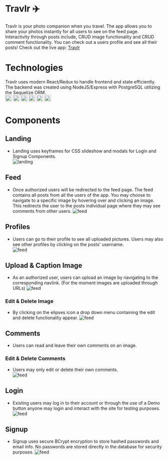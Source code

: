 # Travlr :airplane:
   Travlr is your photo companion when you travel. The app allows you to share your photos instantly for all users to see on the feed page. Interactivity through posts include, CRUD image functionality and CRUD comment functionality. You can check out a users profile and see all their posts! Check out the live app: [Travlr](https://travlr-react.herokuapp.com)
   
# Technologies 
   Travlr uses modern React/Redux to handle frontend and state efficiently. The backend was created using NodeJS/Express with PostgreSQL utilizing the Sequelize ORM.  
   <a href="https://developer.mozilla.org/en-US/docs/Web/JavaScript" title="JavaScript"><img src="https://github.com/get-icon/geticon/raw/master/icons/javascript.svg" alt="JavaScript" width="21px" height="21px"></a>
   <a href="https://reactjs.org/" title="React"><img src="https://github.com/get-icon/geticon/raw/master/icons/react.svg" alt="React" width="21px" height="21px"></a>
   <a href="https://redux.js.org/" title="Redux"><img src="https://github.com/get-icon/geticon/raw/master/icons/redux.svg" alt="Redux" width="21px" height="21px"></a>
   <a href="https://nodejs.org/" title="Node.js"><img src="https://github.com/get-icon/geticon/raw/master/icons/nodejs-icon.svg" alt="Node.js" width="21px" height="21px"></a>
   <a href="https://www.postgresql.org/" title="PostgreSQL"><img src="https://github.com/get-icon/geticon/raw/master/icons/postgresql.svg" alt="PostgreSQL" width="21px" height="21px"></a>
   <a href="https://expressjs.com/" title="Express"><img src="https://github.com/get-icon/geticon/raw/master/icons/express.svg" alt="Express" width="21px" height="21px"></a>
# Components 
## Landing
   - Landing uses keyframes for CSS slideshow and modals for Login and Signup Components.  
   ![landing](https://github.com/David7Mejia/travlr-react/blob/main/readme-src/Travlr-landing-demo.gif)
## Feed
   - Once authorized users will be redirected to the feed page. The feed contains all posts from all the users of the app. You may choose to navigate to a specific image by hovering over and clicking an image. This redirects the user to the posts individual page where they may see comments from other users. 
   ![feed](https://github.com/David7Mejia/travlr-react/blob/main/readme-src/feed-img.PNG)
## Profiles
   - Users can go to their profile to see all uploaded pictures. Users may also see other profiles by clicking on the posts' username.  
   ![feed](https://github.com/David7Mejia/travlr-react/blob/main/readme-src/Travlr-profiles.gif)
## Upload & Caption Image
   - As an authorized user, users can upload an image by navigating to the corresponding navlink. (For the moment images are uploaded through URLs)
   ![feed](https://github.com/David7Mejia/travlr-react/blob/main/readme-src/Travlr-upload.gif)
### Edit & Delete Image
   - By clicking on the elipses icon a drop down menu containing the edit and delete functionality appear. 
   ![feed](https://github.com/David7Mejia/travlr-react/blob/main/readme-src/Travlr-edit-post.gif)
## Comments 
   - Users can read and leave their own comments on an image. 
### Edit & Delete Comments
   - Users may only edit or delete their own comments.  
   ![feed](https://github.com/David7Mejia/travlr-react/blob/main/readme-src/Travlr-comments.gif)
## Login
   - Existing users may log in to their account or through the use of a Demo button anyone may login and interact with the site for testing purposes. 
   ![feed](https://github.com/David7Mejia/travlr-react/blob/main/readme-src/login-img.png)
## Signup
   - Signup uses secure BCrypt encryption to store hashed passwords and email info. No passwords are stored directly in the database for security purposes.
   ![feed](https://github.com/David7Mejia/travlr-react/blob/main/readme-src/singnup-img.png)
 
 
